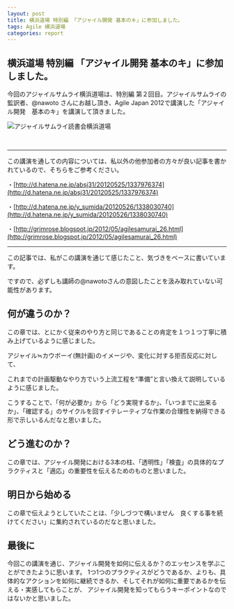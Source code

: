 ```yaml
---
layout: post
title: 横浜道場 特別編 「アジャイル開発 基本のキ」に参加しました。
tags: Agile 横浜道場
categories: report
---
```

横浜道場 特別編 「アジャイル開発 基本のキ」に参加しました。
-----------------

今回のアジャイルサムライ横浜道場は、特別編 第２回目。アジャイルサムライの監訳者、@nawoto さんにお越し頂き、Agile Japan 2012で講演した「アジャイル開発　基本のキ」を講演して頂きました。

![アジャイルサムライ読書会横浜道場](http://kokucheese.com/images/upload/33598_photo1.jpg?20120408131717)


<script async="" class="speakerdeck-embed" data-id="4fb9ea9a9d60b902f7004248" data-ratio="1.299492385786802" src="//speakerdeck.com/assets/embed.js">
</script><br />

<hr />
この講演を通しての内容については、私以外の他参加者の方々が良い記事を書かれているので、そちらをご参考ください。

・[http://d.hatena.ne.jp/absj31/20120525/1337976374](http://d.hatena.ne.jp/absj31/20120525/1337976374)

・[http://d.hatena.ne.jp/y_sumida/20120526/1338030740](http://d.hatena.ne.jp/y_sumida/20120526/1338030740)

・[http://grimrose.blogspot.jp/2012/05/agilesamurai_26.html](http://grimrose.blogspot.jp/2012/05/agilesamurai_26.html)

<hr />

この記事では、私がこの講演を通じて感じたこと、気づきをベースに書いています。

ですので、必ずしも講師の@nawotoさんの意図したことを汲み取れていない可能性があります。

## 何が違うのか？

<script async="" class="speakerdeck-embed" data-slide="38" data-id="4fb9ea9a9d60b902f7004248" data-ratio="1.299492385786802" src="http://speakerdeck.com/assets/embed.js">
</script>

この章では、とにかく従来のやり方と同じであることの肯定を１つ１つ丁寧に積み上げているように感じました。


アジャイル≒カウボーイ(無計画)のイメージや、変化に対する拒否反応に対して、

これまでの計画駆動なやり方でいう上流工程を“準備”と言い換えて説明しているように感じました。

こうすることで、「何が必要か」から「どう実現するか」、「いつまでに出来るか」、「確認する」のサイクルを回すイテレーティブな作業の合理性を納得できる形で示しいるんだなと思いました。


## どう進むのか？
この章では、アジャイル開発における3本の柱、「透明性」「検査」の具体的なプラクティスと「適応」の重要性を伝えるためのものと思いました。

<script async="" class="speakerdeck-embed" data-slide="122" data-id="4fb9ea9a9d60b902f7004248" data-ratio="1.299492385786802" src="http://speakerdeck.com/assets/embed.js">
</script>

<script async="" class="speakerdeck-embed" data-slide="123" data-id="4fb9ea9a9d60b902f7004248" data-ratio="1.299492385786802" src="http://speakerdeck.com/assets/embed.js">
</script>


## 明日から始める

この章で伝えようとしていたことは、「少しづつで構いません　良くする事を続けてください」に集約されているのだなと思いました。

<script async="" class="speakerdeck-embed" data-slide="148" data-id="4fb9ea9a9d60b902f7004248" data-ratio="1.299492385786802" src="http://speakerdeck.com/assets/embed.js">
</script>


## 最後に
今回この講演を通じ、アジャイル開発を如何に伝えるか？のエッセンスを学ぶことができたように思います。
1つ1つのプラクティスがどうであるか、よりも、具体的なアクションを如何に継続できるか、そしてそれが如何に重要であるかを伝える・実感してもらことが、
アジャイル開発を知ってもらうキーポイントなのではないかと思いました。

